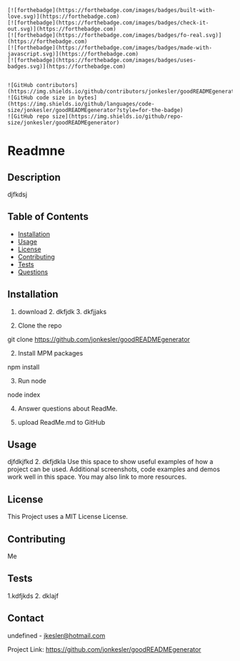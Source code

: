 
    [![forthebadge](https://forthebadge.com/images/badges/built-with-love.svg)](https://forthebadge.com)
    [![forthebadge](https://forthebadge.com/images/badges/check-it-out.svg)](https://forthebadge.com)
    [![forthebadge](https://forthebadge.com/images/badges/fo-real.svg)](https://forthebadge.com)
    [![forthebadge](https://forthebadge.com/images/badges/made-with-javascript.svg)](https://forthebadge.com)
    [![forthebadge](https://forthebadge.com/images/badges/uses-badges.svg)](https://forthebadge.com)
    
    
    ![GitHub contributors](https://img.shields.io/github/contributors/jonkesler/goodREADMEgenerator)
    ![GitHub code size in bytes](https://img.shields.io/github/languages/code-size/jonkesler/goodREADMEgenerator?style=for-the-badge)
    ![GitHub repo size](https://img.shields.io/github/repo-size/jonkesler/goodREADMEgenerator)

# Readmne


## Description 
    
djfkdsj
    
    
## Table of Contents
    
* [Installation](#installation)
* [Usage](#usage)
* [License](#license)
* [Contributing](#contributing)
* [Tests](#tests)
* [Questions](#questions)
    
    
## Installation
    
1. download 2. dkfjdk 3. dkfjjaks

1. Clone the repo

git clone https://github.com/jonkesler/goodREADMEgenerator

2. Install MPM packages

npm install

3. Run node

node index

4. Answer questions about ReadMe.

5. upload ReadMe.md to GitHub
    
    
## Usage 
    
djfdkjfkd 2. dkfjdkla
Use this space to show useful examples of how a project can be used. Additional screenshots, 
code examples and demos work well in this space. You may also link to more resources.


## License

This Project uses a MIT License License.


## Contributing
    
Me
    
    
## Tests

1.kdfjkds 2. dklajf
    

## Contact

undefined - jkesler@hotmail.com

Project Link: https://github.com/jonkesler/goodREADMEgenerator



